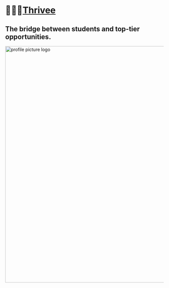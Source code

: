 # 👩🏽‍💻[Thrivee](https://www.wethrivee.com)

The bridge between students and top-tier opportunities.
---

<img width="750" alt="profile picture logo" src="https://user-images.githubusercontent.com/61619525/183485679-87cc1d28-ea94-46a6-adcf-dbb9ff73f4d8.png">
<!-- ![4](https://user-images.githubusercontent.com/61619525/183483355-fa6a0362-fcaf-45bd-87d7-714b4d8ca7dc.png) -->

<!--

**Here are some ideas to get you started:**


🙋‍♀️ A short introduction - what is your organization all about?
🌈 Contribution guidelines - how can the community get involved?
👩‍💻 Useful resources - where can the community find your docs? Is there anything else the community should know?
🍿 Fun facts - what does your team eat for breakfast?
🧙 Remember, you can do mighty things with the power of [Markdown](https://docs.github.com/github/writing-on-github/getting-started-with-writing-and-formatting-on-github/basic-writing-and-formatting-syntax)
-->
